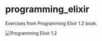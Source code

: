 # programming_elixir
Exercises from Programming Elixir 1.2 book.

![Programming Elixir 1.2](http://ecx.images-amazon.com/images/I/41lxYskiYXL._SX403_BO1,204,203,200_.jpg)
